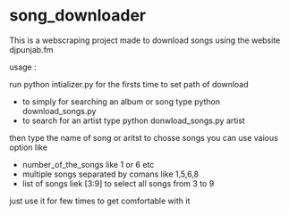 # song_downloader
This is a webscraping project made to download songs using the website djpunjab.fm


usage :

run python intializer.py for the firsts time to set path of download

- to simply for searching an album or song type python download_songs.py
- to search for an artist type python donwload_songs.py artist

then type the name of song or aritst
to chosse songs you can use vaious option like
- number_of_the_songs like 1 or 6 etc
- multiple songs separated by comans like 1,5,6,8
- list of songs liek [3:9] to select all songs from 3 to 9 


just use it for few times to get comfortable with it



